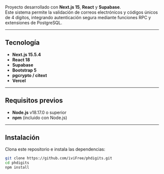 Proyecto desarrollado con **Next.js 15**, **React** y **Supabase**.  
Este sistema permite la validación de correos electrónicos y códigos únicos de 4 dígitos, integrando autenticación segura mediante funciones RPC y extensiones de PostgreSQL.

---

## Tecnología

- **Next.js 15.5.4** 
- **React 18**
- **Supabase** 
- **Bootstrap 5** 
- **pgcrypto / citext** 
- **Vercel** 

---

## Requisitos previos


- **Node.js** v18.17.0 o superior  
- **npm** (incluido con Node.js)  

---

## Instalación

Clona este repositorio e instala las dependencias:

```bash
git clone https://github.com/iviFree/phdigits.git
cd phdigits
npm install
